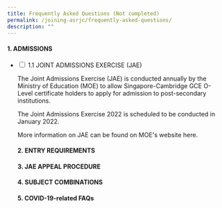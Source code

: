 ```yaml
---
title: Frequently Asked Questions (Not completed)
permalink: /joining-asrjc/frequently-asked-questions/
description: ""
---
```

#### 1\. ADMISSIONS

<ul class="jekyllcodex_accordion">
  <li>
    <input type="checkbox" id="accordion1">
    <label for="accordion1">1.1 JOINT ADMISSIONS EXERCISE (JAE) </label>
    <div>
      <p>The Joint Admissions Exercise (JAE) is conducted annually by the Ministry of Education (MOE) to allow Singapore-Cambridge GCE O-Level certificate holders to apply for admission to post-secondary institutions.

The Joint Admissions Exercise 2022 is scheduled to be conducted in January 2022.

More information on JAE can be found on MOE's website here.</p>
    </div>
	</li>

#### 2\. ENTRY REQUIREMENTS

#### 3\. JAE APPEAL PROCEDURE

#### 4\. SUBJECT COMBINATIONS

#### 5\. COVID-19-related FAQs